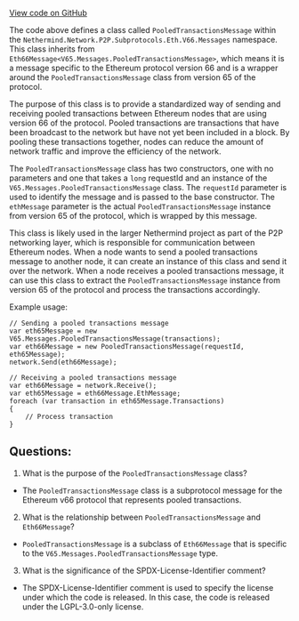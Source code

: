 [View code on GitHub](https://github.com/NethermindEth/nethermind/src/Nethermind/Nethermind.Network/P2P/Subprotocols/Eth/V66/Messages/PooledTransactionsMessage.cs)

The code above defines a class called `PooledTransactionsMessage` within the `Nethermind.Network.P2P.Subprotocols.Eth.V66.Messages` namespace. This class inherits from `Eth66Message<V65.Messages.PooledTransactionsMessage>`, which means it is a message specific to the Ethereum protocol version 66 and is a wrapper around the `PooledTransactionsMessage` class from version 65 of the protocol.

The purpose of this class is to provide a standardized way of sending and receiving pooled transactions between Ethereum nodes that are using version 66 of the protocol. Pooled transactions are transactions that have been broadcast to the network but have not yet been included in a block. By pooling these transactions together, nodes can reduce the amount of network traffic and improve the efficiency of the network.

The `PooledTransactionsMessage` class has two constructors, one with no parameters and one that takes a `long` requestId and an instance of the `V65.Messages.PooledTransactionsMessage` class. The `requestId` parameter is used to identify the message and is passed to the base constructor. The `ethMessage` parameter is the actual `PooledTransactionsMessage` instance from version 65 of the protocol, which is wrapped by this message.

This class is likely used in the larger Nethermind project as part of the P2P networking layer, which is responsible for communication between Ethereum nodes. When a node wants to send a pooled transactions message to another node, it can create an instance of this class and send it over the network. When a node receives a pooled transactions message, it can use this class to extract the `PooledTransactionsMessage` instance from version 65 of the protocol and process the transactions accordingly.

Example usage:

```
// Sending a pooled transactions message
var eth65Message = new V65.Messages.PooledTransactionsMessage(transactions);
var eth66Message = new PooledTransactionsMessage(requestId, eth65Message);
network.Send(eth66Message);

// Receiving a pooled transactions message
var eth66Message = network.Receive();
var eth65Message = eth66Message.EthMessage;
foreach (var transaction in eth65Message.Transactions)
{
    // Process transaction
}
```
## Questions: 
 1. What is the purpose of the `PooledTransactionsMessage` class?
- The `PooledTransactionsMessage` class is a subprotocol message for the Ethereum v66 protocol that represents pooled transactions.

2. What is the relationship between `PooledTransactionsMessage` and `Eth66Message`?
- `PooledTransactionsMessage` is a subclass of `Eth66Message` that is specific to the `V65.Messages.PooledTransactionsMessage` type.

3. What is the significance of the SPDX-License-Identifier comment?
- The SPDX-License-Identifier comment is used to specify the license under which the code is released. In this case, the code is released under the LGPL-3.0-only license.